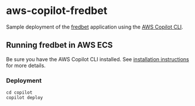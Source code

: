 # aws-copilot-fredbet

Sample deployment of the [fredbet](https://github.com/fred4jupiter/fredbet) application using 
the [AWS Copilot CLI](https://aws.github.io/copilot-cli/).

## Running fredbet in AWS ECS

Be sure you have the AWS Copilot CLI installed. See [installation instructions](https://aws.github.io/copilot-cli/docs/getting-started/install/)
for more details.

### Deployment

    cd copilot
    copilot deploy

